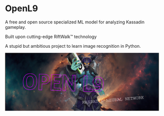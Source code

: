 # OpenL9
A free and open source specialized ML model for analyzing Kassadin gameplay.

Built upon cutting-edge RiftWalk™ technology

A stupid but ambitious project to learn image recognition in Python.

![Open L9 banner with Kassadin holding a GPU](imgs/BANNER.png)
